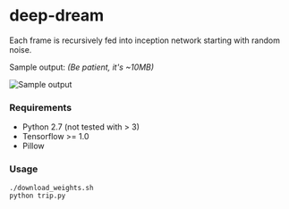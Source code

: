 # deep-dream

Each frame is recursively fed into inception network starting with random noise.

Sample output: *(Be patient, it's ~10MB)*

![Sample output](https://github.com/dgurkaynak/deep-trip/raw/master/output_sample.gif)

### Requirements

 - Python 2.7 (not tested with > 3)
 - Tensorflow >= 1.0
 - Pillow

### Usage

```bash
./download_weights.sh
python trip.py
```
